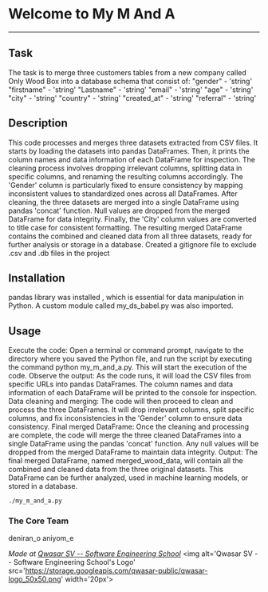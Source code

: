 # Welcome to My M And A
***

## Task
The task is to merge three customers tables from a new company called Only Wood Box into a database schema that consist of:
"gender" - 'string'
"firstname" - 'string'
"Lastname" - 'string'
"email" - 'string'
"age" - 'string'
"city" - 'string'
"country" - 'string'
"created_at" - 'string'
"referral" - 'string'

## Description
This code processes and merges three datasets extracted from CSV files. It starts by loading the datasets into pandas DataFrames. Then, it prints the column names and data information of each DataFrame for inspection. The cleaning process involves dropping irrelevant columns, splitting data in specific columns, and renaming the resulting columns accordingly.
The 'Gender' column is particularly fixed to ensure consistency by mapping inconsistent values to standardized ones across all DataFrames. After cleaning, the three datasets are merged into a single DataFrame using pandas 'concat' function. Null values are dropped from the merged DataFrame for data integrity.
Finally, the 'City' column values are converted to title case for consistent formatting. The resulting merged DataFrame contains the combined and cleaned data from all three datasets, ready for further analysis or storage in a database.
Created a gitignore file to exclude .csv and .db files in the project

## Installation
pandas library was installed , which is essential for data manipulation in Python. 
A custom module called my_ds_babel.py was also imported.

## Usage
Execute the code: 
Open a terminal or command prompt, navigate to the directory where you saved the Python file, and run the script by executing the command python my_m_and_a.py. This will start the execution of the code.
Observe the output: 
As the code runs, it will load the CSV files from specific URLs into pandas DataFrames. The column names and data information of each DataFrame will be printed to the console for inspection.
Data cleaning and merging: 
The code will then proceed to clean and process the three DataFrames. It will drop irrelevant columns, split specific columns, and fix inconsistencies in the 'Gender' column to ensure data consistency.
Final merged DataFrame:
Once the cleaning and processing are complete, the code will merge the three cleaned DataFrames into a single DataFrame using the pandas 'concat' function. Any null values will be dropped from the merged DataFrame to maintain data integrity.
Output: 
The final merged DataFrame, named merged_wood_data, will contain all the combined and cleaned data from the three original datasets. This DataFrame can be further analyzed, used in machine learning models, or stored in a database.


```
./my_m_and_a.py
```
### The Core Team
deniran_o
aniyom_e


<span><i>Made at <a href='https://qwasar.io'>Qwasar SV -- Software Engineering School</a></i></span>
<span><img alt='Qwasar SV -- Software Engineering School's Logo' src='https://storage.googleapis.com/qwasar-public/qwasar-logo_50x50.png' width='20px'></span>
